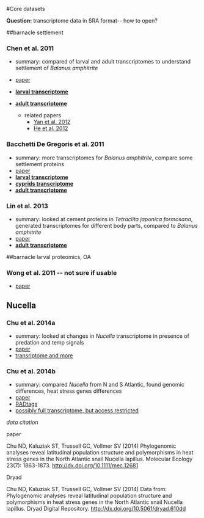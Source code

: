 #Core datasets

**Question:** transcriptome data in SRA format-- how to open?

##barnacle settlement
### Chen et al. 2011
  - summary: compared of larval and adult transcriptomes to understand settlement of *Balanus amphitrite*
  - [paper](http://www.plosone.org/article/info%3Adoi%2F10.1371%2Fjournal.pone.0022913#pone-0022913-t001)
  - [**larval transcriptome**](http://www.ncbi.nlm.nih.gov/sra/SRX038731[accn])
  - [**adult transcriptome**](http://www.ncbi.nlm.nih.gov/sra/SRX038732[accn])

    - related papers
      - [Yan et al. 2012](http://www.plosone.org/article/info%3Adoi%2F10.1371%2Fjournal.pone.0046513)
      - [He et al. 2012](http://www.plosone.org/article/info%3Adoi%2F10.1371%2Fjournal.pone.0047195)

### Bacchetti De Gregoris et al. 2011
  - summary: more transcriptomes for *Balanus amphitrite*, compare some settlement proteins
  - [paper](http://www.tandfonline.com.offcampus.lib.washington.edu/doi/full/10.1080/08927014.2011.577211#tabModule)
  - [**larval transcriptome**](http://www.ncbi.nlm.nih.gov/sra/SRX037164[accn])
  - [**cyprids transcriptome**](http://www.ncbi.nlm.nih.gov/sra/SRX037165[accn])
  - [**adult transcriptome**](http://www.ncbi.nlm.nih.gov/sra/SRX037166[accn])

### Lin et al. 2013
  - summary: looked at cement proteins in *Tetraclita japonica formosana*, generated transcriptomes for different body parts, compared to *Balanus amphitrite*
  - [paper](http://www.tandfonline.com/doi/abs/10.1080/08927014.2013.853051#.VK90RivF98E)
  - [**adult transcriptome**](http://www.ncbi.nlm.nih.gov/sra/?term=SRX120026)

##barnacle larval proteomics, OA
### Wong et al. 2011 -- not sure if usable
  - [paper](http://www.sciencedirect.com/science/article/pii/S1744117X11000372)

## Nucella
### Chu et al. 2014a
  - summary: looked at changes in *Nucella* transcriptome in presence of predation and temp signals
  - [paper](http://onlinelibrary.wiley.com.offcampus.lib.washington.edu/doi/10.1111/mec.12994/full)
  - [transriptome and more](http://datadryad.org/resource/doi:10.5061/dryad.610dd)

### Chu et al. 2014b
  - summary: compared *Nucella* from N and S Atlantic, found genomic differences, heat stress genes differences
  - [paper](http://onlinelibrary.wiley.com/doi/10.1111/mec.12681/abstract?deniedAccessCustomisedMessage=&userIsAuthenticated=false)
  - [RADtags](http://dx.doi.org/10.1111/mec.12681)
  - [possibly full transcriptome, but access restricted](http://www.ncbi.nlm.nih.gov/sra/?term=SRX357400)

*data citation*

paper

Chu ND, Kaluziak ST, Trussell GC, Vollmer SV (2014) Phylogenomic analyses reveal latitudinal population structure and polymorphisms in heat stress genes in the North Atlantic snail Nucella lapillus. Molecular Ecology 23(7): 1863-1873. http://dx.doi.org/10.1111/mec.12681

Dryad

Chu ND, Kaluziak ST, Trussell GC, Vollmer SV (2014) Data from: Phylogenomic analyses reveal latitudinal population structure and polymorphisms in heat stress genes in the North Atlantic snail Nucella lapillus. Dryad Digital Repository. http://dx.doi.org/10.5061/dryad.610dd
